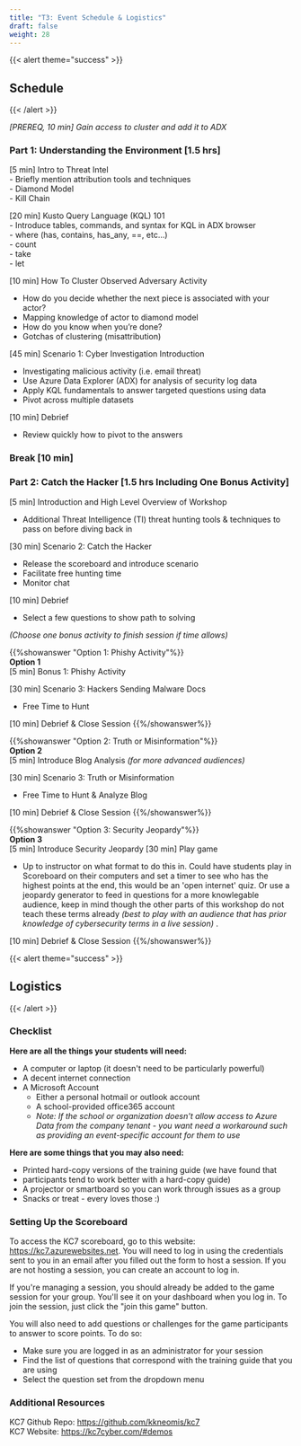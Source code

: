 ```yaml
---
title: "T3: Event Schedule & Logistics"
draft: false
weight: 28
---
```

{{< alert theme="success" >}}
## Schedule
{{< /alert >}}

*[PREREQ, 10 min] Gain access to cluster and add it to ADX*

### Part 1: Understanding the Environment [1.5 hrs]

[5 min] Intro to Threat Intel    
     - Briefly mention attribution tools and techniques     
     - Diamond Model     
     - Kill Chain     

[20 min] Kusto Query Language (KQL) 101     
     - Introduce tables, commands, and syntax for KQL in ADX browser     
      - where (has, contains, has_any, ==, etc…)     
      - count     
      - take     
      - let     

[10 min] How To Cluster Observed Adversary Activity 
 - How do you decide whether the next piece is associated with your actor? 
 - Mapping knowledge of actor to diamond model 
 - How do you know when you’re done? 
 - Gotchas of clustering (misattribution)    

[45 min] Scenario 1: Cyber Investigation Introduction
 - Investigating malicious activity (i.e. email threat)
 - Use Azure Data Explorer (ADX) for analysis of security log data
 - Apply KQL fundamentals to answer targeted questions using data
 - Pivot across multiple datasets

[10 min] Debrief 
 - Review quickly how to pivot to the answers

### Break [10 min]
 
### Part 2: Catch the Hacker [1.5 hrs Including One Bonus Activity]

[5 min] Introduction and High Level Overview of Workshop 
 - Additional Threat Intelligence (TI) threat hunting tools & techniques to pass on before diving back in

[30 min] Scenario 2: Catch the Hacker
 - Release the scoreboard and introduce scenario
 - Facilitate free hunting time
 - Monitor chat

[10 min] Debrief
 - Select a few questions to show path to solving

*(Choose one bonus activity to finish session if time allows)*    

{{%showanswer "Option 1: Phishy Activity"%}}	
**Option 1**         
[5 min] Bonus 1: Phishy Activity

[30 min] Scenario 3: Hackers Sending Malware Docs
 - Free Time to Hunt

[10 min] Debrief & Close Session {{%/showanswer%}}

{{%showanswer "Option 2: Truth or Misinformation"%}}	
**Option 2**         
[5 min] Introduce Blog Analysis *(for more advanced audiences)*

[30 min] Scenario 3: Truth or Misinformation
 - Free Time to Hunt & Analyze Blog 

[10 min] Debrief & Close Session
{{%/showanswer%}}

{{%showanswer "Option 3: Security Jeopardy"%}}	
**Option 3**         
[5 min] Introduce Security Jeopardy 
[30 min] Play game
 - Up to instructor on what format to do this in. Could have students play in Scoreboard on their computers and set a timer to see who has the highest points at the end, this would be an 'open internet' quiz. Or use a jeopardy generator to feed in questions for a more knowlegable audience, keep in mind though the other parts of this workshop do not teach these terms already *(best to play with an audience that has prior knowledge of cybersecurity terms in a live session)*
.

[10 min] Debrief & Close Session
{{%/showanswer%}}



{{< alert theme="success" >}}
## Logistics
{{< /alert >}}

### Checklist

**Here are all the things your students will need:**   
* A computer or laptop (it doesn't need to be particularly powerful)   
* A decent internet connection   
* A Microsoft Account   
    * Either a personal hotmail or outlook account    
    * A school-provided office365 account    
    * *Note: If the school or organization doesn't allow access to Azure Data from the company tenant - you want need a workaround such as providing an event-specific account for them to use*     

**Here are some things that you may also need:**   
* Printed hard-copy versions of the training guide (we have found that    
* participants tend to work better with a hard-copy guide)    
* A projector or smartboard so you can work through issues as a group    
* Snacks or treat - every loves those :)    

### Setting Up the Scoreboard

To access the KC7 scoreboard, go to this website: https://kc7.azurewebsites.net.
 You will need to log in using the credentials sent to you in an email after you filled out the form to host a session. If you are not hosting a session, you can create an account to log in.

If you're managing a session, you should already be added to the game session for your group. You'll see it on your dashboard when you log in. To join the session, just click the "join this game" button.

You will also need to add questions or challenges for the game participants to answer to score points.  To do so:

* Make sure you are logged in as an administrator for your session
* Find the list of questions that correspond with the training guide that you are using
* Select the question set from the dropdown menu

### Additional Resources

KC7 Github Repo: https://github.com/kkneomis/kc7       
KC7 Website: https://kc7cyber.com/#demos      

